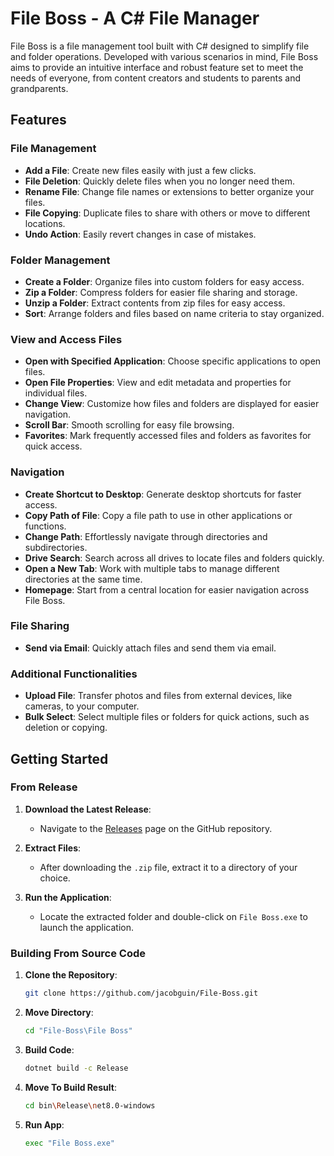 # File Boss - A C# File Manager

File Boss is a file management tool built with C# designed to simplify file and folder operations. Developed with various scenarios in mind, File Boss aims to provide an intuitive interface and robust feature set to meet the needs of everyone, from content creators and students to parents and grandparents.

## Features

### File Management
- **Add a File**: Create new files easily with just a few clicks.
- **File Deletion**: Quickly delete files when you no longer need them.
- **Rename File**: Change file names or extensions to better organize your files.
- **File Copying**: Duplicate files to share with others or move to different locations.
- **Undo Action**: Easily revert changes in case of mistakes.

### Folder Management
- **Create a Folder**: Organize files into custom folders for easy access.
- **Zip a Folder**: Compress folders for easier file sharing and storage.
- **Unzip a Folder**: Extract contents from zip files for easy access.
- **Sort**: Arrange folders and files based on name criteria to stay organized.

### View and Access Files
- **Open with Specified Application**: Choose specific applications to open files.
- **Open File Properties**: View and edit metadata and properties for individual files.
- **Change View**: Customize how files and folders are displayed for easier navigation.
- **Scroll Bar**: Smooth scrolling for easy file browsing.
- **Favorites**: Mark frequently accessed files and folders as favorites for quick access.

### Navigation
- **Create Shortcut to Desktop**: Generate desktop shortcuts for faster access.
- **Copy Path of File**: Copy a file path to use in other applications or functions.
- **Change Path**: Effortlessly navigate through directories and subdirectories.
- **Drive Search**: Search across all drives to locate files and folders quickly.
- **Open a New Tab**: Work with multiple tabs to manage different directories at the same time.
- **Homepage**: Start from a central location for easier navigation across File Boss.

### File Sharing
- **Send via Email**: Quickly attach files and send them via email.

### Additional Functionalities
- **Upload File**: Transfer photos and files from external devices, like cameras, to your computer.
- **Bulk Select**: Select multiple files or folders for quick actions, such as deletion or copying.

## Getting Started

### From Release

1. **Download the Latest Release**:
   - Navigate to the [Releases](https://github.com/jacobguin/File-Boss/releases) page on the GitHub repository.

2. **Extract Files**:
   - After downloading the `.zip` file, extract it to a directory of your choice.

3. **Run the Application**:
   - Locate the extracted folder and double-click on `File Boss.exe` to launch the application.

### Building From Source Code

1. **Clone the Repository**:
   ```bash
   git clone https://github.com/jacobguin/File-Boss.git
   ```
2. **Move Directory**:
   ```bash
   cd "File-Boss\File Boss"
   ```
3. **Build Code**:
   ```bash
   dotnet build -c Release
   ```
4. **Move To Build Result**:
   ```bash
   cd bin\Release\net8.0-windows
   ```
5. **Run App**:
   ```bash
   exec "File Boss.exe"
   ```
